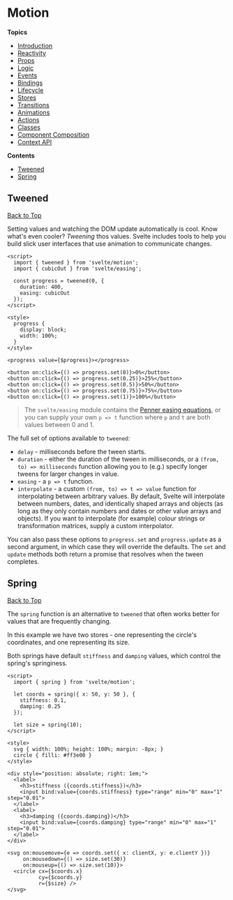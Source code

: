 # Motion

**Topics**  
* [Introduction](./readme.md)
* [Reactivity](./01-reactivity.md)
* [Props](./02-props.md)
* [Logic](./03-logic.md)
* [Events](./04-events.md)
* [Bindings](./05-bindings.md)
* [Lifecycle](./06-lifecycle.md)
* [Stores](./07-stores.md)
* [Transitions](./09-transitions.md)
* [Animations](./10-animations.md)
* [Actions](./11-actions.md)
* [Classes](./12-classes.md)
* [Component Composition](./13-component-composition.md)
* [Context API](./14-context-api.md)

**Contents**  
* [Tweened](#tweened)
* [Spring](#spring)

## Tweened
[Back to Top](#motion)

Setting values and watching the DOM update automatically is cool. Know what's even cooler? *Tweening* thos values. Svelte includes tools to help you build slick user interfaces that use animation to communicate changes.

```svelte
<script>
  import { tweened } from 'svelte/motion';
  import { cubicOut } from 'svelte/easing';

  const progress = tweened(0, {
    duration: 400,
    easing: cubicOut
  });
</script>

<style>
  progress {
    display: block;
    width: 100%;
  }
</style>

<progress value={$progress}></progress>

<button on:click={() => progress.set(0)}>0%</button>
<button on:click={() => progress.set(0.25)}>25%</button>
<button on:click={() => progress.set(0.5)}>50%</button>
<button on:click={() => progress.set(0.75)}>75%</button>
<button on:click={() => progress.set(1)}>100%</button>
```

> The `svelte/easing` module contains the [Penner easing equations](https://web.archive.org/web/20190805215728/http://robertpenner.com/easing/), or you can supply your own `p => t` function where `p` and `t` are both values between 0 and 1.

The full set of options available to `tweened`:

* `delay` - milliseconds before the tween starts.
* `duration` - either the duration of the tween in milliseconds, or a `(from, to) => milliseconds` function allowing you to (e.g.) specify longer tweens for larger changes in value.
* `easing` - a `p => t` function.
* `interpolate` - a custom `(from, to) => t => value` function for interpolating between arbitrary values. By default, Svelte will interpolate between numbers, dates, and identically shaped arrays and objects (as long as they only contain numbers and dates or other value arrays and objects). If you want to interpolate (for example) colour strings or transformation matrices, supply a custom interpolator.

You can also pass these options to `progress.set` and `progress.update` as a second argument, in which case they will override the defaults. The `set` and `update` methods both return a promise that resolves when the tween completes.

## Spring
[Back to Top](#motion)

The `spring` function is an alternative to `tweened` that often works better for values that are frequently changing.

In this example we have two stores - one representing the circle's coordinates, and one representing its size.

Both springs have default `stiffness` and `damping` values, which control the spring's springiness.

```svelte
<script>
  import { spring } from 'svelte/motion';

  let coords = spring({ x: 50, y: 50 }, {
    stiffness: 0.1,
    damping: 0.25
  });

  let size = spring(10);
</script>

<style>
  svg { width: 100%; height: 100%; margin: -8px; }
  circle { filli: #ff3e00 }
</style>

<div style="position: absolute; right: 1em;">
  <label>
    <h3>stiffness ({coords.stiffness})</h3>
    <input bind:value={coords.stiffness} type="range" min="0" max="1" step="0.01">
  </label>
  <label>
    <h3>damping ({coords.damping})</h3>
    <input bind:value={coords.damping} type="range" min="0" max="1" step="0.01">
  </label>
</div>

<svg on:mousemove={e => coords.set({ x: clientX, y: e.clientY })}
     on:mousedown={() => size.set(30)}
     on:mouseup={() => size.set(10)}>
  <circle cx={$coords.x}
          cy={$coords.y}
          r={$size} />
</svg>
```